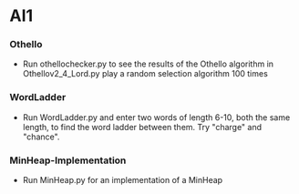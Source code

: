 # AI1

### Othello
- Run othellochecker.py to see the results of the Othello algorithm in 
Othellov2_4_Lord.py play a random selection algorithm 100 times

### WordLadder   
- Run WordLadder.py and enter two words of length 6-10, both the same
length, to find the word ladder between them.  Try "charge" and "chance".

### MinHeap-Implementation
- Run MinHeap.py for an implementation of a MinHeap 
